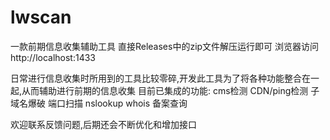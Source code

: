 # lwscan
一款前期信息收集辅助工具
直接Releases中的zip文件解压运行即可
浏览器访问http://localhost:1433

日常进行信息收集时所用到的工具比较零碎,开发此工具为了将各种功能整合在一起,从而辅助进行前期的信息收集
目前已集成的功能:
    cms检测
    CDN/ping检测
    子域名爆破
    端口扫描
    nslookup
    whois
    备案查询
    
欢迎联系反馈问题,后期还会不断优化和增加接口
